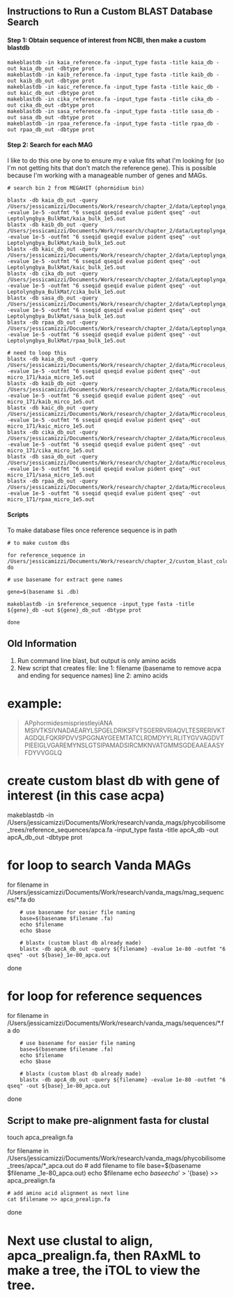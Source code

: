 
## Instructions to Run a Custom BLAST Database Search

#### Step 1: Obtain sequence of interest from NCBI, then make a custom blastdb

```
makeblastdb -in kaia_reference.fa -input_type fasta -title kaia_db -out kaia_db_out -dbtype prot
makeblastdb -in kaib_reference.fa -input_type fasta -title kaib_db -out kaib_db_out -dbtype prot
makeblastdb -in kaic_reference.fa -input_type fasta -title kaic_db -out kaic_db_out -dbtype prot
makeblastdb -in cika_reference.fa -input_type fasta -title cika_db -out cika_db_out -dbtype prot
makeblastdb -in sasa_reference.fa -input_type fasta -title sasa_db -out sasa_db_out -dbtype prot
makeblastdb -in rpaa_reference.fa -input_type fasta -title rpaa_db -out rpaa_db_out -dbtype prot
```

#### Step 2: Search for each MAG
I like to do this one by one to ensure my e value fits what I'm looking for (so I'm not getting hits that don't match the reference gene). This is possible because I'm working with a manageable number of genes and MAGs.

```
# search bin 2 from MEGAHIT (phormidium bin)

blastx -db kaia_db_out -query /Users/jessicamizzi/Documents/Work/research/chapter_2/data/Leptoplynga_BulkMat_35.fa -evalue 1e-5 -outfmt "6 sseqid qseqid evalue pident qseq" -out Leptolyngbya_BulkMat/kaia_bulk_1e5.out
blastx -db kaib_db_out -query /Users/jessicamizzi/Documents/Work/research/chapter_2/data/Leptoplynga_BulkMat_35.fa -evalue 1e-5 -outfmt "6 sseqid qseqid evalue pident qseq" -out Leptolyngbya_BulkMat/kaib_bulk_1e5.out
blastx -db kaic_db_out -query /Users/jessicamizzi/Documents/Work/research/chapter_2/data/Leptoplynga_BulkMat_35.fa -evalue 1e-5 -outfmt "6 sseqid qseqid evalue pident qseq" -out Leptolyngbya_BulkMat/kaic_bulk_1e5.out
blastx -db cika_db_out -query /Users/jessicamizzi/Documents/Work/research/chapter_2/data/Leptoplynga_BulkMat_35.fa -evalue 1e-5 -outfmt "6 sseqid qseqid evalue pident qseq" -out Leptolyngbya_BulkMat/cika_bulk_1e5.out
blastx -db sasa_db_out -query /Users/jessicamizzi/Documents/Work/research/chapter_2/data/Leptoplynga_BulkMat_35.fa -evalue 1e-5 -outfmt "6 sseqid qseqid evalue pident qseq" -out Leptolyngbya_BulkMat/sasa_bulk_1e5.out
blastx -db rpaa_db_out -query /Users/jessicamizzi/Documents/Work/research/chapter_2/data/Leptoplynga_BulkMat_35.fa -evalue 1e-5 -outfmt "6 sseqid qseqid evalue pident qseq" -out Leptolyngbya_BulkMat/rpaa_bulk_1e5.out

# need to loop this
blastx -db kaia_db_out -query /Users/jessicamizzi/Documents/Work/research/chapter_2/data/Microcoleus_MP8IB2_171.fa -evalue 1e-5 -outfmt "6 sseqid qseqid evalue pident qseq" -out micro_171/kaia_micro_1e5.out
blastx -db kaib_db_out -query /Users/jessicamizzi/Documents/Work/research/chapter_2/data/Microcoleus_MP8IB2_171.fa -evalue 1e-5 -outfmt "6 sseqid qseqid evalue pident qseq" -out micro_171/kaib_mirco_1e5.out
blastx -db kaic_db_out -query /Users/jessicamizzi/Documents/Work/research/chapter_2/data/Microcoleus_MP8IB2_171.fa -evalue 1e-5 -outfmt "6 sseqid qseqid evalue pident qseq" -out micro_171/kaic_micro_1e5.out
blastx -db cika_db_out -query /Users/jessicamizzi/Documents/Work/research/chapter_2/data/Microcoleus_MP8IB2_171.fa -evalue 1e-5 -outfmt "6 sseqid qseqid evalue pident qseq" -out micro_171/cika_micro_1e5.out
blastx -db sasa_db_out -query /Users/jessicamizzi/Documents/Work/research/chapter_2/data/Microcoleus_MP8IB2_171.fa -evalue 1e-5 -outfmt "6 sseqid qseqid evalue pident qseq" -out micro_171/sasa_micro_1e5.out
blastx -db rpaa_db_out -query /Users/jessicamizzi/Documents/Work/research/chapter_2/data/Microcoleus_MP8IB2_171.fa -evalue 1e-5 -outfmt "6 sseqid qseqid evalue pident qseq" -out micro_171/rpaa_micro_1e5.out
```

#### Scripts
To make database files once reference sequence is in path
```
# to make custom dbs

for reference_sequence in /Users/jessicamizzi/Documents/Work/research/chapter_2/custom_blast_cold_tolerance/*_reference.fa
do

# use basename for extract gene names

gene=$(basename $i .db)

makeblastdb -in $reference_sequence -input_type fasta -title ${gene}_db -out ${gene}_db_out -dbtype prot

done
```

## Old Information

1. Run command line blast, but output is only amino acids
2. New script that creates file:
	line 1: filename (basename to remove acpa and ending for sequence names)
	line 2: amino acids

# example:
>APphormidesmispriestleyiANA
>MSIVTKSIVNADAEARYLSPGELDRIKSFVTSGERRVRIAQVLTESRERIVKTAGDQLFQKRPDVVSPGGNAYGEEMTATCLRDMDYYLRLITYGVVAGDVTPIEEIGLVGAREMYNSLGTSIPAMADSIRCMKNVATGMMSGDEAAEAASYFDYVVGGLQ


# create custom blast db with gene of interest (in this case acpa)

makeblastdb -in /Users/jessicamizzi/Documents/Work/research/vanda_mags/phycobilisome_trees/reference_sequences/apca.fa -input_type fasta -title apcA_db -out apcA_db_out -dbtype prot

# for loop to search Vanda MAGs

for filename in /Users/jessicamizzi/Documents/Work/research/vanda_mags/mag_sequences/*.fa
do

        # use basename for easier file naming
        base=$(basename $filename .fa)
        echo $filename
        echo $base

        # blastx (custom blast db already made)
        blastx -db apcA_db_out -query ${filename} -evalue 1e-80 -outfmt "6 qseq" -out ${base}_1e-80_apca.out

done

# for loop for reference sequences
for filename in /Users/jessicamizzi/Documents/Work/research/vanda_mags/sequences/*.fa
do

        # use basename for easier file naming
        base=$(basename $filename .fa)
        echo $filename
        echo $base

        # blastx (custom blast db already made)
        blastx -db apcA_db_out -query ${filename} -evalue 1e-80 -outfmt "6 qseq" -out ${base}_1e-80_apca.out

done

## Script to make pre-alignment fasta for clustal

touch apca_prealign.fa

for filename in /Users/jessicamizzi/Documents/Work/research/vanda_mags/phycobilisome_trees/apca/*_apca.out
do
	# add filename to file
	base=$(basename $filename _1e-80_apca.out)
	echo $filename
	echo $base
	echo '>'${base} >> apca_prealign.fa 
	
	# add amino acid alignment as next line
	cat $filename >> apca_prealign.fa 
	
done

# Next use clustal to align, apca_prealign.fa, then RAxML to make a tree, the iTOL to view the tree.
